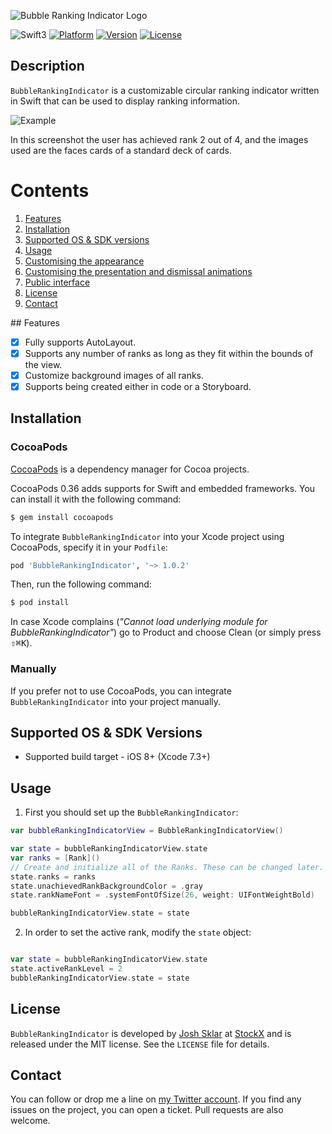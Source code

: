 ![Bubble Ranking Indicator Logo](https://cloud.githubusercontent.com/assets/879038/21443097/6a79c36e-c870-11e6-9771-88a7b59d31eb.png)

![Swift3](https://img.shields.io/badge/Swift-3.0-orange.svg?style=flat")
[![Platform](https://img.shields.io/cocoapods/p/BubbleRankingIndicator.svg?style=flat)](http://cocoapods.org/pods/BubbleRankingIndicator)
[![Version](https://img.shields.io/cocoapods/v/BubbleRankingIndicator.svg?style=flat)](http://cocoapods.org/pods/BubbleRankingIndicator)
[![License](https://img.shields.io/cocoapods/l/BubbleRankingIndicator.svg?style=flat)](http://cocoapods.org/pods/BubbleRankingIndicator)

Description
--------------

`BubbleRankingIndicator` is a customizable circular ranking indicator written in Swift that can be used to display ranking information.

![Example](https://cloud.githubusercontent.com/assets/879038/21441684/61779150-c867-11e6-8823-52f8d8ebc7ef.png)

In this screenshot the user has achieved rank 2 out of 4, and the images used are the faces cards of a standard deck of cards.

# Contents
1. [Features](#features)
3. [Installation](#installation)
4. [Supported OS & SDK versions](#supported-versions)
5. [Usage](#usage)
6. [Customising the appearance](#customising)
7. [Customising the presentation and dismissal animations](#customising-animations)
9. [Public interface](#public-interface)
10. [License](#license)
11. [Contact](#contact)

##<a name="features"> Features </a>

- [x] Fully supports AutoLayout.
- [x] Supports any number of ranks as long as they fit within the bounds of the view.
- [x] Customize background images of all ranks.
- [x] Supports being created either in code or a Storyboard.

<a name="installation"> Installation </a>
--------------

### CocoaPods

[CocoaPods](http://cocoapods.org) is a dependency manager for Cocoa projects.

CocoaPods 0.36 adds supports for Swift and embedded frameworks. You can install it with the following command:

```bash
$ gem install cocoapods
```

To integrate `BubbleRankingIndicator` into your Xcode project using CocoaPods, specify it in your `Podfile`:

```ruby
pod 'BubbleRankingIndicator', '~> 1.0.2'
```

Then, run the following command:

```bash
$ pod install
```

In case Xcode complains (<i>"Cannot load underlying module for BubbleRankingIndicator"</i>) go to Product and choose Clean (or simply press <kbd>⇧</kbd><kbd>⌘</kbd><kbd>K</kbd>).

### Manually

If you prefer not to use CocoaPods, you can integrate `BubbleRankingIndicator` into your project manually.

<a name="supported-versions"> Supported OS & SDK Versions </a>
-----------------------------

* Supported build target - iOS 8+ (Xcode 7.3+)

<a name="usage"> Usage </a>
--------------

1) First you should set up the `BubbleRankingIndicator`:

```swift
var bubbleRankingIndicatorView = BubbleRankingIndicatorView()

var state = bubbleRankingIndicatorView.state
var ranks = [Rank]()
// Create and initialize all of the Ranks. These can be changed later.
state.ranks = ranks
state.unachievedRankBackgroundColor = .gray
state.rankNameFont = .systemFontOfSize(26, weight: UIFontWeightBold)

bubbleRankingIndicatorView.state = state
```

2) In order to set the active rank, modify the `state` object:

```swift

var state = bubbleRankingIndicatorView.state
state.activeRankLevel = 2
bubbleRankingIndicatorView.state = state
```

<a name="license"> License </a>
--------------

`BubbleRankingIndicator` is developed by [Josh Sklar](https://www.linkedin.com/in/jrmsklar) at [StockX](https://stockx.com) and is released under the MIT license. See the `LICENSE` file for details.

<a name="contact"> Contact </a>
--------------

You can follow or drop me a line on [my Twitter account](https://twitter.com/jrmsklar). If you find any issues on the project, you can open a ticket. Pull requests are also welcome.
